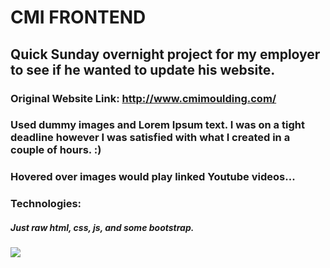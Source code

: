 # CMI FRONTEND

## Quick Sunday overnight project for my employer to see if he wanted to update his website.

### Original Website Link: http://www.cmimoulding.com/

### Used dummy images and Lorem Ipsum text. I was on a tight deadline however I was satisfied with what I created in a couple of hours. :)

### Hovered over images would play linked Youtube videos...

### Technologies:

##### Just raw html, css, js, and some bootstrap.

![](CMIgif.gif)

